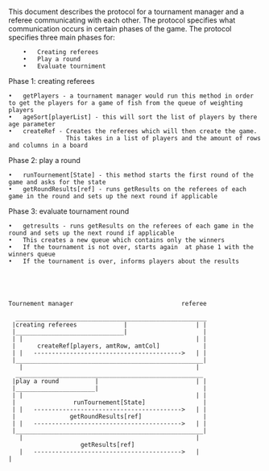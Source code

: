 This document describes the protocol for a tournament manager and a referee
communicating with each other. The protocol specifies what communication
occurs in certain phases of the game. 
The protocol specifies three main phases for:
        
        •   Creating referees
        •   Play a round
        •   Evaluate tourniment


    
Phase 1: creating referees
    
    •   getPlayers - a tournament manager would run this method in order to get the players for a game of fish from the queue of weighting players
    •   ageSort[playerList] - this will sort the list of players by there age parameter
    •   createRef - Creates the referees which will then create the game. 
                    This takes in a list of players and the amount of rows and columns in a board
    
    
Phase 2: play a round

    •   runTournement[State] - this method starts the first round of the game and asks for the state
    •   getRoundResults[ref] - runs getResults on the referees of each game in the round and sets up the next round if applicable
    

Phase 3: evaluate tournament round

    •   getresults - runs getResults on the referees of each game in the round and sets up the next round if applicable
    •   This creates a new queue which contains only the winners
    •   If the tournament is not over, starts again  at phase 1 with the winners queue
    •   If the tournament is over, informs players about the results
    




    Tournement manager                              referee
                                                     
      _____________________________________________________
     |creating referees             |                   | |
     |______________________________|                     |
     | |                                                | | 
     |      createRef[players, amtRow, amtCol]            | 
     | |   ----------------------------------------->   | | 
     |____________________________________________________|
       |                                                |
      ____________________________________________________
     |play a round          |                           | |
     |______________________|                             |
     | |                                                | |
     |                runTournement[State]                |
     | |   ----------------------------------------->   | |
     |               getRoundResults[ref]                 |
     | |   ----------------------------------------->   | |
     |____________________________________________________|
       |                                                |
                        getResults[ref]      
       |   ----------------------------------------->   |                                                 |

                                                         








